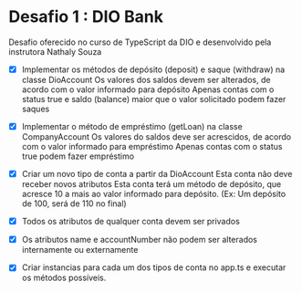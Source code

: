 # Desafio 1 : DIO Bank

Desafio oferecido no curso de TypeScript da DIO e desenvolvido pela instrutora Nathaly Souza

* [x] Implementar os métodos de depósito (deposit) e saque (withdraw) na classe DioAccount
Os valores dos saldos devem ser alterados, de acordo com o valor informado para depósito
Apenas contas com o status true e saldo (balance) maior que o valor solicitado podem fazer saques

* [x] Implementar o método de empréstimo (getLoan) na classe CompanyAccount
Os valores do saldos deve ser acrescidos, de acordo com o valor informado para empréstimo
Apenas contas com o status true podem fazer empréstimo

* [x] Criar um novo tipo de conta a partir da DioAccount
Esta conta não deve receber novos atributos
Esta conta terá um método de depósito, que acresce 10 a mais ao valor informado para depósito. (Ex: Um depósito de 100, será de 110 no final)

* [x] Todos os atributos de qualquer conta devem ser privados

* [x] Os atributos name e accountNumber não podem ser alterados internamente ou externamente

* [x] Criar instancias para cada um dos tipos de conta no app.ts e executar os métodos possíveis.